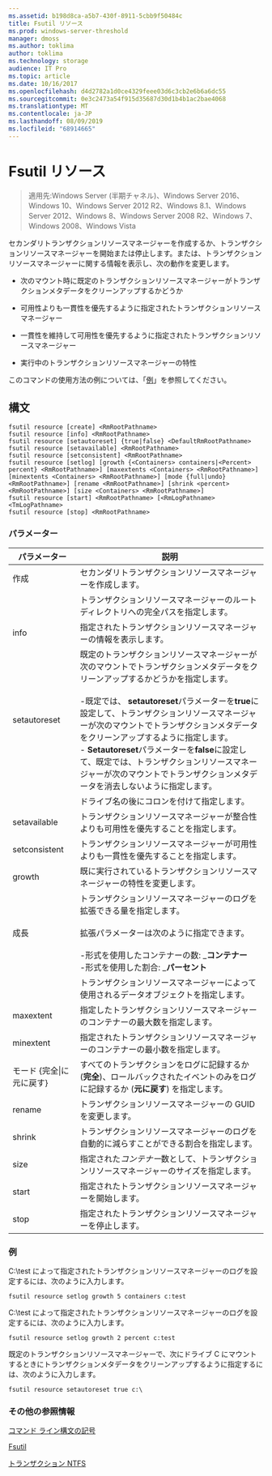```yaml
---
ms.assetid: b198d8ca-a5b7-430f-8911-5cbb9f50484c
title: Fsutil リソース
ms.prod: windows-server-threshold
manager: dmoss
ms.author: toklima
author: toklima
ms.technology: storage
audience: IT Pro
ms.topic: article
ms.date: 10/16/2017
ms.openlocfilehash: d4d2782a1d0ce4329feee03d6c3cb2e6b6a6dc55
ms.sourcegitcommit: 0e3c2473a54f915d35687d30d1b4b1ac2bae4068
ms.translationtype: MT
ms.contentlocale: ja-JP
ms.lasthandoff: 08/09/2019
ms.locfileid: "68914665"
---
```

# <a name="fsutil-resource"></a>Fsutil リソース
>適用先:Windows Server (半期チャネル)、Windows Server 2016、Windows 10、Windows Server 2012 R2、Windows 8.1、Windows Server 2012、Windows 8、Windows Server 2008 R2、Windows 7、Windows 2008、Windows Vista

セカンダリトランザクションリソースマネージャーを作成するか、トランザクションリソースマネージャーを開始または停止します。または、トランザクションリソースマネージャーに関する情報を表示し、次の動作を変更します。

-   次のマウント時に既定のトランザクションリソースマネージャーがトランザクションメタデータをクリーンアップするかどうか

-   可用性よりも一貫性を優先するように指定されたトランザクションリソースマネージャー

-   一貫性を維持して可用性を優先するように指定されたトランザクションリソースマネージャー

-   実行中のトランザクションリソースマネージャーの特性

このコマンドの使用方法の例については、「[例](#BKMK_examples)」を参照してください。

## <a name="syntax"></a>構文

```
fsutil resource [create] <RmRootPathname>
fsutil resource [info] <RmRootPathname>
fsutil resource [setautoreset] {true|false} <DefaultRmRootPathname>
fsutil resource [setavailable] <RmRootPathname>
fsutil resource [setconsistent] <RmRootPathname>
fsutil resource [setlog] [growth {<Containers> containers|<Percent> percent} <RmRootPathname>] [maxextents <Containers> <RmRootPathname>] [minextents <Containers> <RmRootPathname>] [mode {full|undo} <RmRootPathname>] [rename <RmRootPathname>] [shrink <percent> <RmRootPathname>] [size <Containers> <RmRootPathname>]
fsutil resource [start] <RmRootPathname> [<RmLogPathname> <TmLogPathname>
fsutil resource [stop] <RmRootPathname>
```

### <a name="parameters"></a>パラメーター

|        パラメーター        |                                                                                                                                                                                                                                        説明                                                                                                                                                                                                                                         |
|-------------------------|--------------------------------------------------------------------------------------------------------------------------------------------------------------------------------------------------------------------------------------------------------------------------------------------------------------------------------------------------------------------------------------------------------------------------------------------------------------------------------------------|
|         作成          |                                                                                                                                                                                                                    セカンダリトランザクションリソースマネージャーを作成します。                                                                                                                                                                                                                     |
|    <RmRootPathname>     |                                                                                                                                                                                                        トランザクションリソースマネージャーのルートディレクトリへの完全パスを指定します。                                                                                                                                                                                                         |
|          info           |                                                                                                                                                                                                            指定されたトランザクションリソースマネージャーの情報を表示します。                                                                                                                                                                                                            |
|      setautoreset       | 既定のトランザクションリソースマネージャーが次のマウントでトランザクションメタデータをクリーンアップするかどうかを指定します。<br /><br />-既定では、 **setautoreset**パラメーターを**true**に設定して、トランザクションリソースマネージャーが次のマウントでトランザクションメタデータをクリーンアップするように指定します。<br />- **Setautoreset**パラメーターを**false**に設定して、既定では、トランザクションリソースマネージャーが次のマウントでトランザクションメタデータを消去しないように指定します。 |
| <DefaultRmRootPathname> |                                                                                                                                                                                                                       ドライブ名の後にコロンを付けて指定します。                                                                                                                                                                                                                        |
|      setavailable       |                                                                                                                                                                                                 トランザクションリソースマネージャーが整合性よりも可用性を優先することを指定します。                                                                                                                                                                                                 |
|      setconsistent      |                                                                                                                                                                                                 トランザクションリソースマネージャーが可用性よりも一貫性を優先することを指定します。                                                                                                                                                                                                 |
|         growth          |                                                                                                                                                                                                  既に実行されているトランザクションリソースマネージャーの特性を変更します。                                                                                                                                                                                                  |
|         成長          |                                                                                                  トランザクションリソースマネージャーのログを拡張できる量を指定します。<br /><br />拡張パラメーターは次のように指定できます。<br /><br />-形式を使用したコンテナーの数: _**コンテナー**<br />-形式を使用した割合: _**パーセント**                                                                                                   |
|      <containers>       |                                                                                                                                                                                                      トランザクションリソースマネージャーによって使用されるデータオブジェクトを指定します。                                                                                                                                                                                                       |
|        maxextent        |                                                                                                                                                                                                指定したトランザクションリソースマネージャーのコンテナーの最大数を指定します。                                                                                                                                                                                                |
|        minextent        |                                                                                                                                                                                                指定されたトランザクションリソースマネージャーのコンテナーの最小数を指定します。                                                                                                                                                                                                |
|  モード {完全&#124;に元に戻す}  |                                                                                                                                                                                        すべてのトランザクションをログに記録するか (**完全**)、ロールバックされたイベントのみをログに記録するか (**元に戻す**) を指定します。                                                                                                                                                                                         |
|         rename          |                                                                                                                                                                                                                  トランザクションリソースマネージャーの GUID を変更します。                                                                                                                                                                                                                  |
|         shrink          |                                                                                                                                                                                              トランザクションリソースマネージャーのログを自動的に減らすことができる割合を指定します。                                                                                                                                                                                              |
|          size           |                                                                                                                                                                                              指定された*コンテナー*数として、トランザクションリソースマネージャーのサイズを指定します。                                                                                                                                                                                               |
|          start          |                                                                                                                                                                                                                    指定されたトランザクションリソースマネージャーを開始します。                                                                                                                                                                                                                    |
|          stop           |                                                                                                                                                                                                                    指定されたトランザクションリソースマネージャーを停止します。                                                                                                                                                                                                                     |

### <a name="BKMK_examples"></a>例
C:\test によって指定されたトランザクションリソースマネージャーのログを設定するには、次のように入力します。

```
fsutil resource setlog growth 5 containers c:test
```

C:\test によって指定されたトランザクションリソースマネージャーのログを設定するには、次のように入力します。

```
fsutil resource setlog growth 2 percent c:test
```

既定のトランザクションリソースマネージャーで、次にドライブ C にマウントするときにトランザクションメタデータをクリーンアップするように指定するには、次のように入力します。

```
fsutil resource setautoreset true c:\  
```

### <a name="additional-references"></a>その他の参照情報
[コマンド ライン構文の記号](Command-Line-Syntax-Key.md)

[Fsutil](Fsutil.md)

[トランザクション NTFS](https://go.microsoft.com/fwlink/?LinkID=165402)


